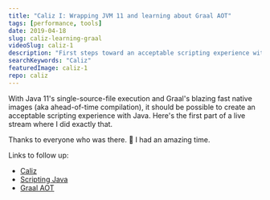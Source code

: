 ```yaml
---
title: "Caliz I: Wrapping JVM 11 and learning about Graal AOT"
tags: [performance, tools]
date: 2019-04-18
slug: caliz-learning-graal
videoSlug: caliz-1
description: "First steps toward an acceptable scripting experience with single-source-file execution and Graal native images"
searchKeywords: "Caliz"
featuredImage: caliz-1
repo: caliz
---
```


With Java 11's single-source-file execution and Graal's blazing fast native images (aka ahead-of-time compilation), it should be possible to create an acceptable scripting experience with Java.
Here's the first part of a live stream where I did exactly that.

Thanks to everyone who was there. 🙏
I had an amazing time.

Links to follow up:

* [Caliz](https://github.com/nipafx/Caliz)
* [Scripting Java](https://blog.codefx.org/java/scripting-java-shebang/)
* [Graal AOT](https://www.graalvm.org/docs/reference-manual/aot-compilation/)
